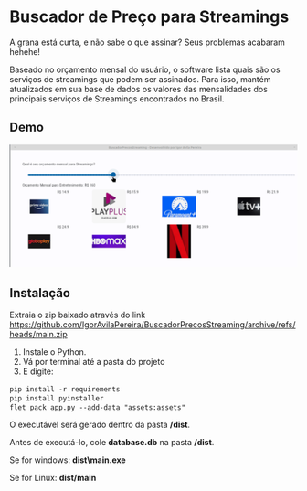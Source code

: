 # Buscador de Preço para Streamings

A grana está curta, e não sabe o que assinar? Seus problemas acabaram hehehe!

Baseado no orçamento mensal do usuário, o software lista quais são os serviços de streamings que podem ser assinados. Para isso, mantém atualizados em sua base de dados os valores das mensalidades dos principais serviços de Streamings encontrados no Brasil.

## Demo

![](demo.gif)

## Instalação

Extraia o zip baixado através do link https://github.com/IgorAvilaPereira/BuscadorPrecosStreaming/archive/refs/heads/main.zip
<!--
2) Cole database.db na pasta **/dist**. 
3) O executável está na pasta **/dist**. 
4) Execute o arquivo executável clicando 2x. 
-->

<!-- ## Gere um executável:-->

1) Instale o Python.
2) Vá por terminal até a pasta do projeto
3) E digite:

```
pip install -r requirements
pip install pyinstaller
flet pack app.py --add-data "assets:assets"
```
O executável será gerado dentro da pasta **/dist**.

Antes de executá-lo, cole **database.db** na pasta **/dist**. 

Se for windows: **dist\main.exe**

Se for Linux: **dist/main**
